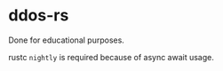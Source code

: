 # ddos-rs
Done for educational purposes.

rustc `nightly` is required because of async await usage.
